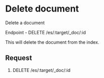 # Delete document

Delete a document

Endpoint - DELETE /es/:target/_doc/:id

This will delete the document from the index.

## Request

1. DELETE /es/:target/_doc/:id
